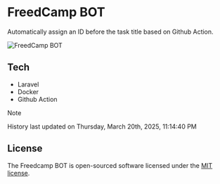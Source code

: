 # FreedCamp BOT

Automatically assign an ID before the task title based on Github Action.

![FreedCamp BOT](https://repository-images.githubusercontent.com/737932867/7d34798b-2680-471c-b089-a78a718d3d6a)

## Tech

- Laravel
- Docker
- Github Action

> [!NOTE]  
> History last updated on Thursday, March 20th, 2025, 11:14:40 PM

## License

The Freedcamp BOT is open-sourced software licensed under the [MIT license](https://opensource.org/licenses/MIT).
